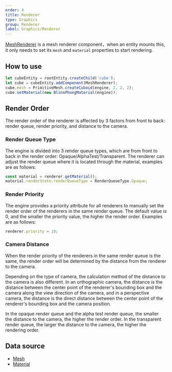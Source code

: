 ```yaml
---
order: 4
title: Renderer
type: Graphics
group: Renderer
label: Graphics/Renderer
---
```


[MeshRenderer](${api}core/MeshRenderer) is a mesh renderer component，when an entity mounts this, it only needs to set its `mesh` and `material` properties to start rendering.

## How to use

```typescript
let cubeEntity = rootEntity.createChild('cube');
let cube = cubeEntity.addComponent(MeshRenderer);
cube.mesh = PrimitiveMesh.createCuboid(engine, 2, 2, 2);
cube.setMaterial(new BlinnPhongMaterial(engine));
```
<playground src="scene-basic.ts"></playground>

## Render Order

The render order of the renderer is affected by 3 factors from front to back: render queue, render priority, and distance to the camera.

### Render Queue Type

The engine is divided into 3 render queue types, which are from front to back in the render order: Opaque/AlphaTest/Transparent. The renderer can adjust the render queue where it is located through the material, examples are as follows:

```typescript
const material = renderer.getMaterial();
material.renderState.renderQueueType = RenderQueueType.Opaque;
```

### Render Priority

The engine provides a priority attribute for all renderers to manually set the render order of the renderers in the same render queue. The default value is 0, and the smaller the priority value, the higher the render order. Examples are as follows:

```typescript
renderer.priority = 10;
```

### Camera Distance

When the render priority of the renderers in the same render queue is the same, the render order will be determined by the distance from the renderer to the camera.

Depending on the type of camera, the calculation method of the distance to the camera is also different. In an orthographic camera, the distance is the distance between the center point of the renderer's bounding box and the camera along the view direction of the camera, and in a perspective camera, the distance is the direct distance between the center point of the renderer's bounding box and the camera position.

In the opaque render queue and the alpha test render queue, the smaller the distance to the camera, the higher the render order. In the transparent render queue, the larger the distance to the camera, the higher the rendering order.

## Data source

- [Mesh](${docs}mesh)
- [Material](${docs}material)
